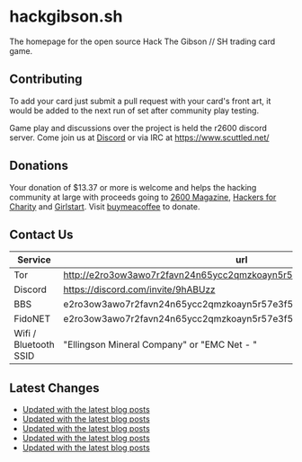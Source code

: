 # hackgibson.sh
The homepage for the open source Hack The Gibson // SH trading card game.


## Contributing

To add your card just submit a pull request with your card's front art, it would be added to the next run of set after community play testing.

Game play and discussions over the project is held the r2600 discord server. Come join us at [Discord](https://discord.com/invite/9hABUzz) or via IRC at https://www.scuttled.net/


## Donations

Your donation of $13.37 or more is welcome and helps the hacking community at large with proceeds going to [2600 Magazine](https://2600.com/), [Hackers for Charity](https://hackersforcharity.org) and [Girlstart](https://girlstart.org).  Visit [buymeacoffee](https://www.buymeacoffee.com/hackgibson.sh) to donate.


## Contact Us

Service | url
-|-
Tor | http://e2ro3ow3awo7r2favn24n65ycc2qmzkoayn5r57e3f56nvjwdcgg32ad.onion
Discord | https://discord.com/invite/9hABUzz
BBS | e2ro3ow3awo7r2favn24n65ycc2qmzkoayn5r57e3f56nvjwdcgg32ad.onion:23
FidoNET | e2ro3ow3awo7r2favn24n65ycc2qmzkoayn5r57e3f56nvjwdcgg32ad.onion:24554
Wifi / Bluetooth SSID | "Ellingson Mineral Company" or "EMC Net - <fidonet address>"

## Latest Changes
<!-- BLOG-POST-LIST:START -->
- [Updated with the latest blog posts](https://github.com/DFW2600/hackgibson.sh/commit/df41c3ce6cb894c822eead72ba28e8aeb269ee2d)
- [Updated with the latest blog posts](https://github.com/DFW2600/hackgibson.sh/commit/24931e5f6e44f8e9f47afec1c121007a8fb68a1a)
- [Updated with the latest blog posts](https://github.com/DFW2600/hackgibson.sh/commit/4dbdab2ad36ea16c53a0ace42638c2b7e4f9b7e2)
- [Updated with the latest blog posts](https://github.com/DFW2600/hackgibson.sh/commit/5851e72e46f3a5b95f50b631a9c15fdcb7c41f51)
- [Updated with the latest blog posts](https://github.com/DFW2600/hackgibson.sh/commit/c9520fedd9571694d60dbd6c917386aba025c007)
<!-- BLOG-POST-LIST:END -->
